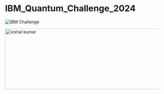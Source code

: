 # IBM_Quantum_Challenge_2024

![IBM Challenge ](https://github.com/Vishalkumar158/IBM_Quantum_Challenge_2024/assets/124500092/67b238ea-b9e6-4244-8f5e-3c68e07e0afe)


<a href="https://challenges.quantum.ibm.com/2024#lab-0" target="blank"><img align="center" src="https://github.com/Vishalkumar158/IBM_Quantum_Challenge_2024/assets/124500092/67b238ea-b9e6-4244-8f5e-3c68e07e0afe" alt="vishal kumar" height="200" width="1500" /></a>
